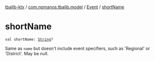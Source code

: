 [tbalib-ktx](../../index.md) / [com.npmanos.tbalib.model](../index.md) / [Event](index.md) / [shortName](./short-name.md)

# shortName

`val shortName: `[`String`](https://kotlinlang.org/api/latest/jvm/stdlib/kotlin/-string/index.html)`?`

Same as `name` but doesn't include event specifiers, such as 'Regional' or 'District'. May be null.

